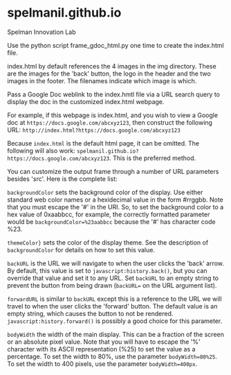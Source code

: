 # spelmanil.github.io
Spelman Innovation Lab

Use the python script frame_gdoc_html.py one time to create the index.html file.

index.html by default references the 4 images in the img directory.  These are the images for the 'back' button, the logo in the header and the two images in the footer.  The filenames indicate which image is which.

Pass a Google Doc weblink to the index.hmtl file via a URL search query to display the doc in the customized index.html webpage.

For example, if this webpage is index.html, and you wish to view a Google doc at `https://docs.google.com/abcxyz123`, then construct the following URL:
            `http://index.html?https://docs.google.com/abcxyz123`
            
Because `index.html` is the default html page, it can be omitted.  The following will also work: `spelmanil.github.io?https://docs.google.com/abcxyz123`.  This is the preferred method.


You can customize the output frame through a number of URL parameters besides 'src'.  Here is the complete list:



`backgroundColor` sets the background color of the display.  Use either standard web color names or a hexidecimal value in the form #rrggbb.  Note that you must escape the '#' in the URI.  So, to set the background color to a hex value of 0xaabbcc, for example, the correctly formatted parameter would be
`backgroundColor=%23aabbcc`
because the '#' has character code %23.

`themeColor}` sets the color of the display theme.  See the description of `backgroundColor` for details on how to set this value.

`backURL` is the URL we will navigate to when the user clicks the 'back' arrow.  By default, this value is set to `javascript:history.back()`, but you can override that value and set it to any URL.  Set `backURL` to an empty string to prevent the button from being drawn 
(`backURL=` on the URL argument list).

`forwardURL` is similar to `backURL` except this is a reference to the URL we will travel to when the user clicks the 'forward' button.  The default value is an empty string, which causes the button to not be rendered.   `javascript:history.forward()` is possibly a good choice for this parameter.

`bodyWidth` the width of the main display.  This can be a fraction of the screen or an absolute pixel value.  Note that you will have to escape the '%' character with its ASCII representation (%25) to set the value as a percentage.  To set the width to 80%, use the parameter `bodyWidth=80%25`.  To set the width to 400 pixels, use the parameter `bodyWidth=400px`.